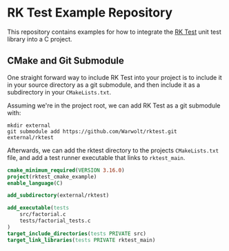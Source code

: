 # RK Test Example Repository

This repository contains examples for how to integrate the [RK Test](https://github.com/Warwolt/rktest)
unit test library into a C project.

## CMake and Git Submodule

One straight forward way to include RK Test into your project is to include it
in your source directory as a git submodule, and then include it as a
subdirectory in your `CMakeLists.txt`.

Assuming we're in the project root, we can add RK Test as a git submodule with:

```
mkdir external
git submodule add https://github.com/Warwolt/rktest.git external/rktest
```

Afterwards, we can add the rktest directory to the projects `CMakeLists.txt`
file, and add a test runner executable that links to `rktest_main`.

```cmake
cmake_minimum_required(VERSION 3.16.0)
project(rktest_cmake_example)
enable_language(C)

add_subdirectory(external/rktest)

add_executable(tests
    src/factorial.c
    tests/factorial_tests.c
)
target_include_directories(tests PRIVATE src)
target_link_libraries(tests PRIVATE rktest_main)
```
